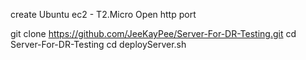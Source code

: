 
create Ubuntu ec2 - T2.Micro
Open http port

git clone https://github.com/JeeKayPee/Server-For-DR-Testing.git
cd Server-For-DR-Testing
cd deployServer.sh
